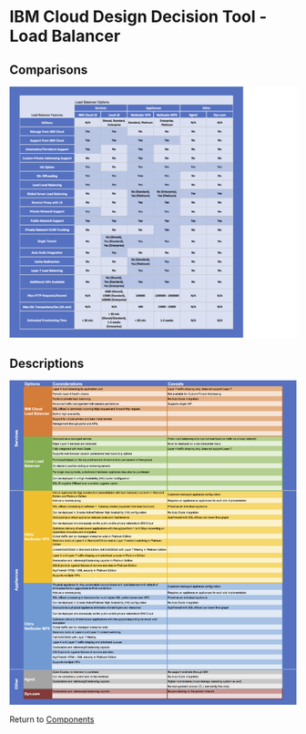 # IBM Cloud Design Decision Tool - Load Balancer

## Comparisons
![Comparisons](/images/express_tool_load_balancer.png)

## Descriptions
![Descriptions](/images/rainbow_tool_load_balancer.png)

Return to [Components](README.md)
